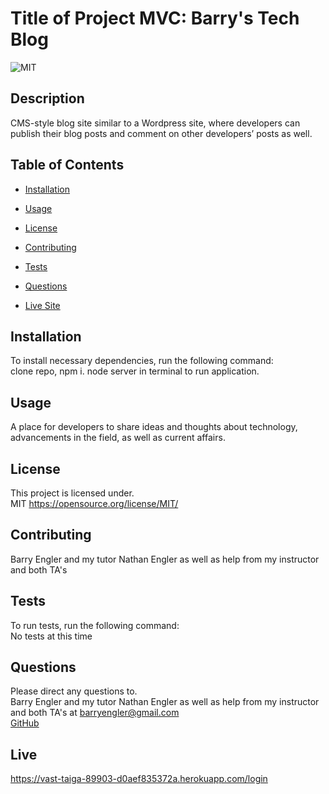 # Title of Project MVC: Barry's Tech Blog

![MIT](https://img.shields.io/badge/license-MIT-green)

## Description

CMS-style blog site similar to a Wordpress site, where developers can publish their blog posts and comment on other developers’ posts as well.

## Table of Contents

- [Installation](#installation)

- [Usage](#usage)

- [License](#license)

- [Contributing](#contributing)

- [Tests](#tests)

- [Questions](#questions)

- [Live Site](#live)

## Installation

To install necessary dependencies, run the following command: <br>
clone repo, npm i. node server in terminal to run application.

## Usage

A place for developers to share ideas and thoughts about technology, advancements in the field, as well as current affairs.

## License

This project is licensed under. <br>
MIT
https://opensource.org/license/MIT/

## Contributing

Barry Engler and my tutor Nathan Engler as well as help from my instructor and both TA's

## Tests

To run tests, run the following command: <br>
No tests at this time

## Questions

Please direct any questions to.<br>
Barry Engler and my tutor Nathan Engler as well as help from my instructor and both TA's at barryengler@gmail.com <br>
[GitHub](https://github.com/Barry25000)

## Live

https://vast-taiga-89903-d0aef835372a.herokuapp.com/login
